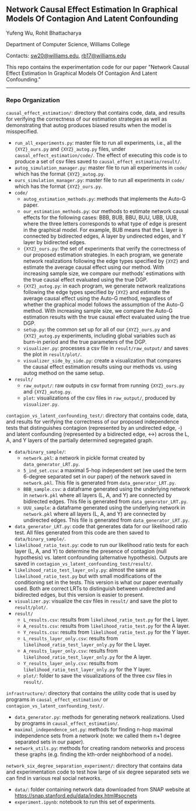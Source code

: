 ## Network Causal Effect Estimation In Graphical Models Of Contagion And Latent Confounding

Yufeng Wu, Rohit Bhattacharya

Department of Computer Science, Williams College

Contacts: sw20@williams.edu, rb17@williams.edu

This repo contains the experimentation code for our paper "Network Causal Effect Estimation In Graphical Models Of Contagion And Latent Confounding."

---

### Repo Organization
`causal_effect_estimation/`: directory that contains code, data, and results
for verifying the correctness of our estimation strategies as well as demonstrating that autog produces biased results when the model is misspecified.
- `run_all_experiments.py`: master file to run all experiments, i.e., all the `{XYZ}_ours.py` and `{XYZ}_autog.py` files, under `causal_effect_estimation/code/`. The effect of executing this code is to produce a set of csv files saved to `causal_effect_estimatio/result/`. 
- `autog_simulation_manager.py`: master file to run all experiments in `code/` which has the format `{XYZ}_autog.py`.  
- `ours_simulation_manager.py`: master file to run all experiments in `code/` which has the format `{XYZ}_ours.py`.  
- `code/`
    - `autog_estimation_methods.py`: methods that implements the Auto-G paper. 
    - `our_estimation_methods.py`: our methods to estimate network causal effects for the following cases: BBB, BUB, BBU, BUU, UBB, UUB, where the three letters corresponds to what type of edge is present in the graphical model. For example, BUB means that the L layer is connected by bidirected edges, A layer by undirected edges, and Y layer by bidirected edges.  
    - `{XYZ}_ours.py`: the set of experiments that verify the correctness of our proposed estimation strategies. In each program, we generate network realizations following the edge types specified by `{XYZ}` and estimate the average causal effect using our method. With increasing sample size, we compare our methods' estimations with the true causal effect evaluated using the true DGP.
    - `{XYZ}_autog.py`: in each program, we generate network realizations following the edge types specified by `{XYZ}` and estimate the average causal effect using the Auto-G method, regardless of whether the graphical model follows the assumption of the Auto-G method. With increasing sample size, we compare the Auto-G estimation results with the true causal effect evaluated using the true DGP. 
    - `setup.py`: the common set up for all of our `{XYZ}_ours.py` and `{XYZ}_autog.py` experiments, including global variables such as burn-in period and the true parameters of the DGP.
    - `visualizer.py`: processes a csv file in `result/raw_output/` and saves the plot in `result/plot/`.
    - `visualizer_side_by_side.py`: create a visualization that compares the causal effect estimation results using our methods vs. using autog method on the same setup. 
- `result/`
    - `raw_output/`: raw outputs in csv format from running `{XYZ}_ours.py` and `{XYZ}_autog.py`.
    - `plot`: visualizations of the csv files in `raw_output/`, produced by `visualizer.py`.

`contagion_vs_latent_confounding_test/`: directory that contains code, data, and results for verifying the correctness of our proposed independence tests that distinguishes contagion (represented by an undirected edge, -) and latent confounding (represented by a bidirected edge, <->) across the L, A, and Y layers of the partially determined segregated graph.
- `data/binary_sample/`: 
    - `network.pkl`: a network in pickle format created by `data_generator_LRT.py`.
    - `5_ind_set.csv`: a maximal 5-hop independent set (we used the term 6-degree separated set in our paper) of the network saved in `network.pkl`. This file is generated from `data_generator_LRT.py`.
    - `BBB_sample.csv`: a dataframe generated using the underlying network in `network.pkl` where all layers (L, A, and Y) are connected by bidirected edges. This file is generated from `data_generator_LRT.py`.
    - `UUU_sample`: a dataframe generated using the underlying network in `network.pkl` where all layers (L, A, and Y) are connected by undirected edges. This file is generated from `data_generator_LRT.py`.
- `data_generator_LRT.py`: code that generates data for our likelihood ratio test. All files generated from this code are then saved to `data/binary_sample/`. 
- `likelihood_ratio_test.py`: code to run our likelihood ratio tests for each layer (L, A, and Y) to determine the presence of contagion (null hypothesis) vs. latent confounding (alternative hypothesis). Outputs are saved in `contagion_vs_latent_confounding_test/result/`.
- `likelihood_ratio_test_layer_only.py`: almost the same as `likelihood_ratio_test.py` but with small modifications of the conditioning set in the tests. This version is what our paper eventually used. Both are correct LRTs to distinguish between undirected and bidirected edges, but this version is easier to present. 
- `visualizer.py`: visualize the csv files in `result/` and save the plot to `result/plot/`.
- `result/`
    - `L_results.csv`: results from `likelihood_ratio_test.py` for the L layer.
    - `A_results.csv`: results from `likelihood_ratio_test.py` for the A layer.
    - `Y_results.csv`: results from `likelihood_ratio_test.py` for the Y layer.
    - `L_results_layer_only.csv`: results from `likelihood_ratio_test_layer_only.py` for the L layer.
    - `A_results_layer_only.csv`: results from `likelihood_ratio_test_layer_only.py` for the A layer.
    - `Y_results_layer_only.csv`: results from `likelihood_ratio_test_layer_only.py` for the Y layer.
    - `plot/`: folder to save the visualizations of the three csv files in `result/`. 

`infrastructure/`: directory that contains the utility code that is used by programs in `causal_effect_estimation/` or `contagion_vs_latent_confounding_test/`.
-   `data_generator.py`: methods for generating network realizations. Used by programs in `causal_effect_estimation/`.
-   `maximal_independence_set.py`: methods for finding n-hop maximal independence sets from a network (note: we called them n+1 degree separated sets in our paper).
-   `network_utils.py`: methods for creating random networks and process these graphs (e.g. finding the kth-order neighborhood of a node). 

`network_six_degree_separation_experiment/`: directory that contains data and experimentation code to test how large of six degree separated sets we can find in various real social networks. 
-   `data/`: folder containing network data downloaded from SNAP website at https://snap.stanford.edu/data/index.html#socnets
-   `experiment.ipynb`: notebook to run this set of experiments. 
